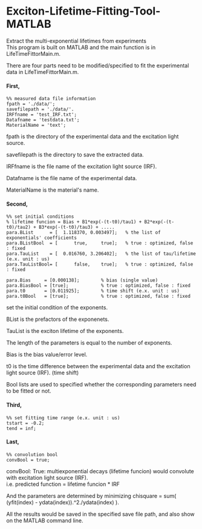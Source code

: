 # Exciton-Lifetime-Fitting-Tool-MATLAB
Extract the multi-exponential lifetimes from experiments <br/>
This program is built on MATLAB and the main function is in LifeTimeFittorMain.m.

There are four parts need to be modified/specified to fit the experimental data in LifeTimeFittorMain.m.

#### First,

    %% measured data file information
    fpath = './data/';
    savefilepath = './data/'. 
    IRFfname = 'test_IRF.txt';
    Datafname = 'testdata.txt';
    MaterialName = 'text';
    
fpath is the directory of the experimental data and the excitation light source. 

savefilepath is the directory to save the extracted data.

IRFfname is the file name of the excitation light source (IRF).

Datafname is the file name of the experimental data.

MaterialName is the material's name.



#### Second, 
    
    %% set initial conditions
    % lifetime funcion = Bias + B1*exp(-(t-t0)/tau1) + B2*exp(-(t-t0)/tau2) + B3*exp(-(t-t0)/tau3) + .....   
    para.BList      = [  1.118370, 0.003497];   % the list of exponentials' coefficients
    para.BListBool  = [      true,     true];   % true : optimized, false : fixed
    para.TauList    = [  0.016760, 3.206402];   % the list of tau/lifetime (e.x. unit : us)
    para.TauListBool= [      false,    true];   % true : optimized, false : fixed
    
    para.Bias     = [0.000138];        % bias (single value)
    para.BiasBool = [true];            % true : optimized, false : fixed
    para.t0       = [0.011925];        % time shift (e.x. unit : us)
    para.t0Bool   = [true];            % true : optimized, false : fixed
    
    
set the initial condition of the exponents.

BList is the prefactors of the exponenets.

TauList is the exciton lifetime of the exponents.

The length of the parameters is equal to the number of exponents.


Bias is the bias value/error level.

t0 is the time difference between the experimental data and the excitation light source (IRF). (time shift)


Bool lists are used to specified whether the corresponding parameters need to be fitted or not. 





#### Third, 

    %% set fitting time range (e.x. unit : us)
    tstart = -0.2;
    tend = inf;
    
    

#### Last,

    %% convolution bool
    convBool = true;
    
convBool: True:  multiexponential decays (lifetime funcion) would convolute with excitation light source (IRF).  
                 i.e. predicted function = lifetime funcion * IRF
    
    
And the parameters are determined by minimizing chisquare = sum( (yfit(index) - ydata(index)).^2./ydata(index) ).
    
    
All the results would be saved in the specified save file path, and also show on the MATLAB command line.

